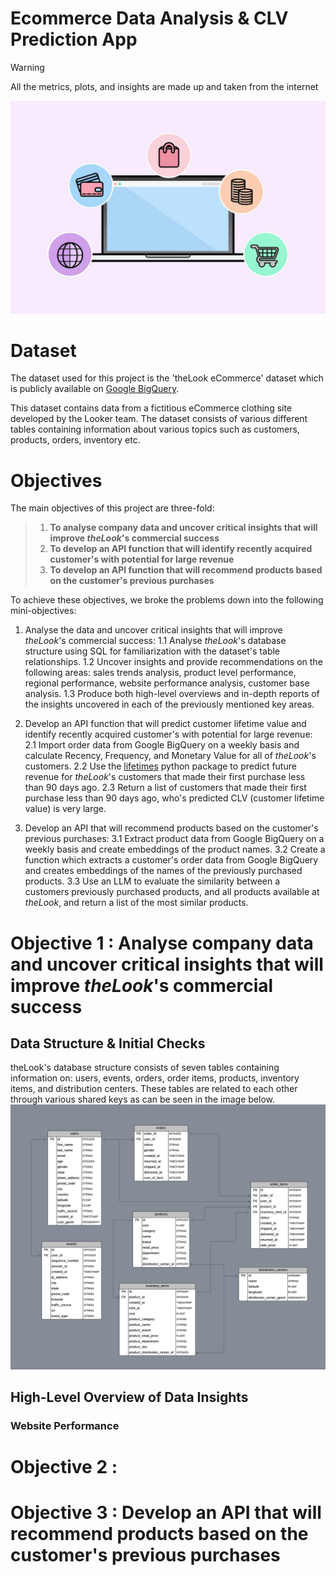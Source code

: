 # Ecommerce Data Analysis & CLV Prediction App

> [!WARNING]
> All the metrics, plots, and insights are made up and taken from the internet

![network header](assets/header.jpeg)

# Dataset
The dataset used for this project is the 'theLook eCommerce' dataset which is publicly available on [Google BigQuery](https://console.cloud.google.com/bigquery/analytics-hub/discovery/projects/1057666841514/locations/us/dataExchanges/google_cloud_public_datasets_17e74966199/listings/thelook_ecommerce).

This dataset contains data from a fictitious eCommerce clothing site developed by the Looker team. The dataset consists of various different tables containing information about various topics such as customers, products, orders, inventory etc.

# Objectives

 The main objectives of this project are three-fold:
 > 1. **To analyse company data and uncover critical insights that will improve *theLook*'s commercial success**
 > 2. **To develop an API function that will identify recently acquired customer's with potential for large revenue**
 > 3. **To develop an API function that will recommend products based on the customer's previous purchases**
 

 To achieve these objectives, we broke the problems down into the following mini-objectives:
 1. Analyse the data and uncover critical insights that will improve *theLook*'s commercial success:
   1.1 Analyse *theLook*'s database structure using SQL for familiarization with the dataset's table relationships.
   1.2 Uncover insights and provide recommendations on the following areas: sales trends analysis, product level performance, regional performance, website performance analysis, customer base analysis.
   1.3 Produce both high-level overviews and in-depth reports of the insights uncovered in each of the previously mentioned key areas.

 2. Develop an API function that will predict customer lifetime value and identify recently acquired customer's with potential for large revenue:
   2.1 Import order data from Google BigQuery on a weekly basis and calculate Recency, Frequency, and Monetary Value for all of *theLook*'s customers.
   2.2 Use the [lifetimes](https://lifetimes.readthedocs.io/en/latest/index.html) python package to predict future revenue for *theLook*'s customers that made their first purchase less than 90 days ago.
   2.3 Return a list of customers that made their first purchase less than 90 days ago, who's predicted CLV (customer lifetime value) is very large.

 3. Develop an API that will recommend products based on the customer's previous purchases:
   3.1 Extract product data from Google BigQuery on a weekly basis and create embeddings of the product names.
   3.2 Create a function which extracts a customer's order data from Google BigQuery and creates embeddings of the names of the previously purchased products.
   3.3 Use an LLM to evaluate the similarity between a customers previously purchased products, and all products available at *theLook*, and return a list of the most similar products.

# Objective 1 : Analyse company data and uncover critical insights that will improve *theLook*'s commercial success

## Data Structure & Initial Checks
theLook's database structure consists of seven tables containing information on: users, events, orders, order items, products, inventory items, and distribution centers. These tables are related to each other through various shared keys as can be seen in the image below.
![Database Structure](assets/ERD.png)

## High-Level Overview of Data Insights

### Website Performance







# Objective 2 :  



# Objective 3 : Develop an API that will recommend products based on the customer's previous purchases


